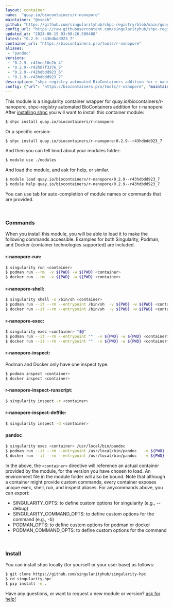 ```yaml
---
layout: container
name:  "quay.io/biocontainers/r-nanopore"
maintainer: "@vsoch"
github: "https://github.com/singularityhub/shpc-registry/blob/main/quay.io/biocontainers/r-nanopore/container.yaml"
config_url: "https://raw.githubusercontent.com/singularityhub/shpc-registry/main/quay.io/biocontainers/r-nanopore/container.yaml"
updated_at: "2024-06-15 03:08:26.500408"
latest: "0.2.9--r43hdbdd923_7"
container_url: "https://biocontainers.pro/tools/r-nanopore"
aliases:
 - "pandoc"
versions:
 - "0.2.9--r41hec16e2b_4"
 - "0.2.9--r42h87f3376_5"
 - "0.2.9--r42hdbdd923_6"
 - "0.2.9--r43hdbdd923_7"
description: "shpc-registry automated BioContainers addition for r-nanopore"
config: {"url": "https://biocontainers.pro/tools/r-nanopore", "maintainer": "@vsoch", "description": "shpc-registry automated BioContainers addition for r-nanopore", "latest": {"0.2.9--r43hdbdd923_7": "sha256:3a86d2807d3685d8a4ac023112936b6772cd075d7932c03d203602ac8d8b8696"}, "tags": {"0.2.9--r41hec16e2b_4": "sha256:0a20e89f63ffa07a5d187168ca622610a3c5eff97d5921b5df93ccb543558d23", "0.2.9--r42h87f3376_5": "sha256:f68cf156a5b5f9ff5c8ebc0e907ee86f8ac9f6917c60e05586dd5796847ed685", "0.2.9--r42hdbdd923_6": "sha256:2d16ab736cf27a19a966871b27d67f5d49ece9724fd12282c3a43370fe01527a", "0.2.9--r43hdbdd923_7": "sha256:3a86d2807d3685d8a4ac023112936b6772cd075d7932c03d203602ac8d8b8696"}, "docker": "quay.io/biocontainers/r-nanopore", "aliases": {"pandoc": "/usr/local/bin/pandoc"}}
---
```


This module is a singularity container wrapper for quay.io/biocontainers/r-nanopore.
shpc-registry automated BioContainers addition for r-nanopore
After [installing shpc](#install) you will want to install this container module:


```bash
$ shpc install quay.io/biocontainers/r-nanopore
```

Or a specific version:

```bash
$ shpc install quay.io/biocontainers/r-nanopore:0.2.9--r43hdbdd923_7
```

And then you can tell lmod about your modules folder:

```bash
$ module use ./modules
```

And load the module, and ask for help, or similar.

```bash
$ module load quay.io/biocontainers/r-nanopore/0.2.9--r43hdbdd923_7
$ module help quay.io/biocontainers/r-nanopore/0.2.9--r43hdbdd923_7
```

You can use tab for auto-completion of module names or commands that are provided.

<br>

### Commands

When you install this module, you will be able to load it to make the following commands accessible.
Examples for both Singularity, Podman, and Docker (container technologies supported) are included.

#### r-nanopore-run:

```bash
$ singularity run <container>
$ podman run --rm  -v ${PWD} -w ${PWD} <container>
$ docker run --rm  -v ${PWD} -w ${PWD} <container>
```

#### r-nanopore-shell:

```bash
$ singularity shell -s /bin/sh <container>
$ podman run --it --rm --entrypoint /bin/sh  -v ${PWD} -w ${PWD} <container>
$ docker run --it --rm --entrypoint /bin/sh  -v ${PWD} -w ${PWD} <container>
```

#### r-nanopore-exec:

```bash
$ singularity exec <container> "$@"
$ podman run --it --rm --entrypoint ""  -v ${PWD} -w ${PWD} <container> "$@"
$ docker run --it --rm --entrypoint ""  -v ${PWD} -w ${PWD} <container> "$@"
```

#### r-nanopore-inspect:

Podman and Docker only have one inspect type.

```bash
$ podman inspect <container>
$ docker inspect <container>
```

#### r-nanopore-inspect-runscript:

```bash
$ singularity inspect -r <container>
```

#### r-nanopore-inspect-deffile:

```bash
$ singularity inspect -d <container>
```


#### pandoc

```bash
$ singularity exec <container> /usr/local/bin/pandoc
$ podman run --it --rm --entrypoint /usr/local/bin/pandoc   -v ${PWD} -w ${PWD} <container> -c " $@"
$ docker run --it --rm --entrypoint /usr/local/bin/pandoc   -v ${PWD} -w ${PWD} <container> -c " $@"
```



In the above, the `<container>` directive will reference an actual container provided
by the module, for the version you have chosen to load. An environment file in the
module folder will also be bound. Note that although a container
might provide custom commands, every container exposes unique exec, shell, run, and
inspect aliases. For anycommands above, you can export:

 - SINGULARITY_OPTS: to define custom options for singularity (e.g., --debug)
 - SINGULARITY_COMMAND_OPTS: to define custom options for the command (e.g., -b)
 - PODMAN_OPTS: to define custom options for podman or docker
 - PODMAN_COMMAND_OPTS: to define custom options for the command

<br>

### Install

You can install shpc locally (for yourself or your user base) as follows:

```bash
$ git clone https://github.com/singularityhub/singularity-hpc
$ cd singularity-hpc
$ pip install -e .
```

Have any questions, or want to request a new module or version? [ask for help!](https://github.com/singularityhub/singularity-hpc/issues)